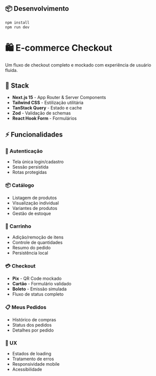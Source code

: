 ## 📦 Desenvolvimento

```bash
npm install
npm run dev
```

# 🛍️ E-commerce Checkout

Um fluxo de checkout completo e mockado com experiência de usuário fluida.

## 🚀 Stack

- **Next.js 15** - App Router & Server Components
- **Tailwind CSS** - Estilização utilitária
- **TanStack Query** - Estado e cache
- **Zod** - Validação de schemas
- **React Hook Form** - Formulários

## ⚡ Funcionalidades

### 🔐 Autenticação

- Tela única login/cadastro
- Sessão persistida
- Rotas protegidas

### 📦 Catálogo

- Listagem de produtos
- Visualização individual
- Variantes de produtos
- Gestão de estoque

### 🛒 Carrinho

- Adição/remoção de itens
- Controle de quantidades
- Resumo do pedido
- Persistência local

### 💳 Checkout

- **Pix** - QR Code mockado
- **Cartão** - Formulário validado
- **Boleto** - Emissão simulada
- Fluxo de status completo

### 📋 Meus Pedidos

- Histórico de compras
- Status dos pedidos
- Detalhes por pedido

### 🎯 UX

- Estados de loading
- Tratamento de erros
- Responsividade mobile
- Acessibilidade
